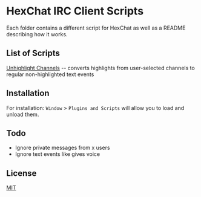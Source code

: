 # HexChat IRC Client Scripts

Each folder contains a different script for HexChat as well as a README describing how it works.

## List of Scripts

[Unhighlight Channels](./unhighlightChannels/) -- converts highlights from user-selected channels to regular non-highlighted text events

## Installation

For installation: `Window` > `Plugins and Scripts` will allow you to load and unload them.

## Todo

-   Ignore private messages from x users
-   Ignore text events like gives voice

## License

[MIT](./LICENSE)
